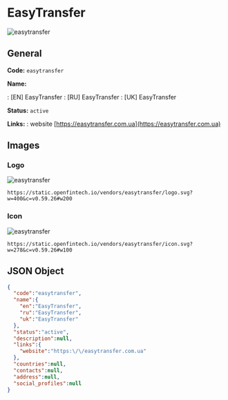 
# EasyTransfer 
![easytransfer](https://static.openfintech.io/vendors/easytransfer/logo.svg?w=400&c=v0.59.26#w200)  

## General 
 
**Code:** `easytransfer` 
 
**Name:** 
 
:	[EN] EasyTransfer 
:	[RU] EasyTransfer 
:	[UK] EasyTransfer 
 
**Status:** `active` 
 
**Links:** 
: website [https://easytransfer.com.ua](https://easytransfer.com.ua) 
 

## Images 

### Logo 
 
![easytransfer](https://static.openfintech.io/vendors/easytransfer/logo.svg?w=400&c=v0.59.26#w200)  

```
https://static.openfintech.io/vendors/easytransfer/logo.svg?w=400&c=v0.59.26#w200
```  

### Icon 
 
![easytransfer](https://static.openfintech.io/vendors/easytransfer/icon.svg?w=278&c=v0.59.26#w100)  

```
https://static.openfintech.io/vendors/easytransfer/icon.svg?w=278&c=v0.59.26#w100
```  

## JSON Object 

```json
{
  "code":"easytransfer",
  "name":{
    "en":"EasyTransfer",
    "ru":"EasyTransfer",
    "uk":"EasyTransfer"
  },
  "status":"active",
  "description":null,
  "links":{
    "website":"https:\/\/easytransfer.com.ua"
  },
  "countries":null,
  "contacts":null,
  "address":null,
  "social_profiles":null
}
```  
